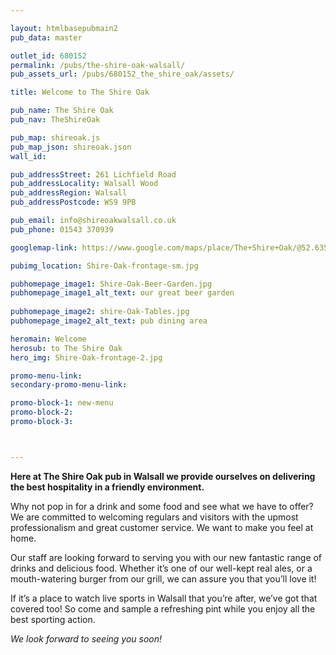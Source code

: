 ```yaml
---

layout: htmlbasepubmain2
pub_data: master

outlet_id: 680152
permalink: /pubs/the-shire-oak-walsall/
pub_assets_url: /pubs/680152_the_shire_oak/assets/

title: Welcome to The Shire Oak

pub_name: The Shire Oak
pub_nav: TheShireOak

pub_map: shireoak.js
pub_map_json: shireoak.json
wall_id:

pub_addressStreet: 261 Lichfield Road
pub_addressLocality: Walsall Wood
pub_addressRegion: Walsall
pub_addressPostcode: WS9 9PB

pub_email: info@shireoakwalsall.co.uk
pub_phone: 01543 370939

googlemap-link: https://www.google.com/maps/place/The+Shire+Oak/@52.635792,-1.916967,16z/data=!4m5!3m4!1s0x0:0xb846f57138538a21!8m2!3d52.6357918!4d-1.9169239?hl=en-GB

pubimg_location: Shire-Oak-frontage-sm.jpg

pubhomepage_image1: Shire-Oak-Beer-Garden.jpg
pubhomepage_image1_alt_text: our great beer garden
 
pubhomepage_image2: shire-Oak-Tables.jpg
pubhomepage_image2_alt_text: pub dining area

heromain: Welcome
herosub: to The Shire Oak
hero_img: Shire-Oak-frontage-2.jpg

promo-menu-link:
secondary-promo-menu-link:

promo-block-1: new-menu
promo-block-2: 
promo-block-3: 



---
```



**Here at The Shire Oak pub in Walsall we provide ourselves on delivering the best hospitality in a friendly environment.**

Why not pop in for a drink and some food and see what we have to offer? We are committed to welcoming regulars and visitors with the upmost professionalism and great customer service. We want to make you feel at home.

Our staff are looking forward to serving you with our new fantastic range of drinks and delicious food. Whether it’s one of our well-kept real ales, or a mouth-watering burger from our grill, we can assure you that you’ll love it!

If it’s a place to watch live sports in Walsall that you’re after, we’ve got that covered too! So come and sample a refreshing pint while you enjoy all the best sporting action.

*We look forward to seeing you soon!*